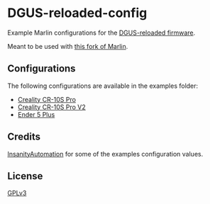 # DGUS-reloaded-config

Example Marlin configurations for the [DGUS-reloaded firmware](https://github.com/Desuuuu/DGUS-reloaded).

Meant to be used with [this fork of Marlin](https://github.com/Desuuuu/Marlin).

## Configurations
The following configurations are available in the examples folder:

* [Creality CR-10S Pro](/examples/Creality/CR10SPro)
* [Creality CR-10S Pro V2](/examples/Creality/CR10SProV2)
* [Ender 5 Plus](/examples/Creality/Ender5Plus)

## Credits
[InsanityAutomation](https://github.com/InsanityAutomation) for some of the examples configuration values.

## License
[GPLv3](http://www.gnu.org/licenses/gpl-3.0.html)
